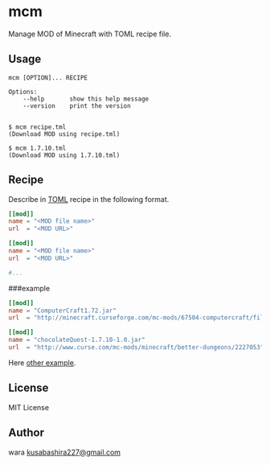 mcm
===
Manage MOD of Minecraft with TOML recipe file.

Usage
------
```
mcm [OPTION]... RECIPE

Options:
	--help       show this help message
	--version    print the version


$ mcm recipe.tml
(Download MOD using recipe.tml)

$ mcm 1.7.10.tml
(Download MOD using 1.7.10.tml)
```

Recipe
------
Describe in [TOML](https://github.com/toml-lang/toml) recipe
in the following format.

```toml
[[mod]]
name = "<MOD file name>"
url  = "<MOD URL>"

[[mod]]
name = "<MOD file name>"
url  = "<MOD URL>"

#...
```

###example
```toml
[[mod]]
name = "ComputerCraft1.72.jar"
url  = "http://minecraft.curseforge.com/mc-mods/67504-computercraft/files/2228723/download"

[[mod]]
name = "chocolateQuest-1.7.10-1.0.jar"
url  = "http://www.curse.com/mc-mods/minecraft/better-dungeons/2227053"
```
Here [other example](https://github.com/kusabashira/mcm/tree/master/examples).
                       

License
--------
MIT License

Author
-------
wara <kusabashira227@gmail.com>
